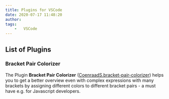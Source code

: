 ```yaml
---
title: Plugins for VSCode
date: 2020-07-17 11:48:20
author:
tags:
    -   VSCode
---
```



## List of Plugins

### Bracket Pair Colorizer

The Plugin **Bracket Pair Colorizer** ([CoenraadS.bracket-pair-colorizer](https://marketplace.visualstudio.com/items?itemName=CoenraadS.bracket-pair-colorizer)) helps you to get a better overview even with complex expressions with many brackets by assigning different colors to different bracket pairs - a must have e.g. for Javascript developers.
